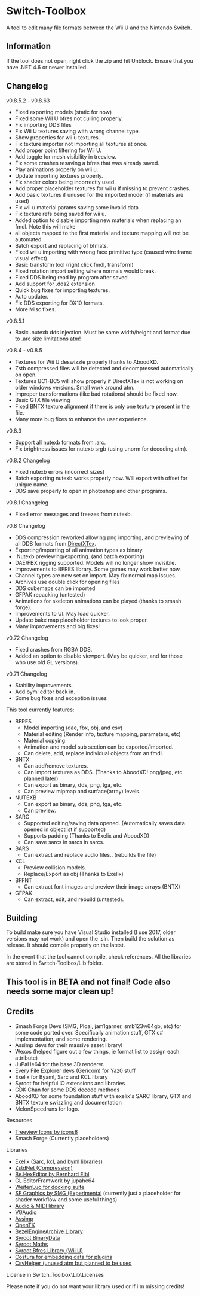 # Switch-Toolbox
A tool to edit many file formats between the Wii U and the Nintendo Switch. 

## Information
If the tool does not open, right click the zip and hit Unblock.
Ensure that you have .NET 4.6 or newer installed.

## Changelog

v0.8.5.2 - v0.8.63

- Fixed exporting models (static for now)
- Fixed some WiI U bfres not culling properly.
- Fix importing DDS files
- Fix Wii U textures saving with wrong channel type.
- Show properties for wii u textures.
- Fix texture importer not importing all textures at once.
- Add proper point filtering for Wii U.
- Add toggle for mesh visibility in treeview.
- Fix some crashes resaving a bfres that was already saved.
- Play animations properly on wii u.
- Update importing textures properly.
- Fix shader colors being incorrectly used.
- Add proper placeholder textures for wii u if missing to prevent crashes.
- Add basic textures if unused for the imported model (if materials are used)
- Fix wii u material params saving some invalid data
- Fix texture refs being saved for wii u.
- Added option to disable importing new materials when replacing an fmdl. Note this will make
- all objects mapped to the first material and texture mapping will not be automated.
- Batch export and replacing of bfmats.
- Fixed wii u importing with wrong face primitive type (caused wire frame visual effect).
- Basic transform tool (right click fmdl, transform)
- Fixed rotation import setting where normals would break.
- Fixed DDS being read by program after saved
- Add support for .dds2 extension
- Quick bug fixes for importing textures.
- Auto updater.
- Fix DDS exporting for DX10 formats.
- More Misc fixes.


v0.8.5.1
 - Basic .nutexb dds injection. Must be same width/height and format due to .arc size limitations atm!

v0.8.4 - v0.8.5
- Textures for Wii U deswizzle properly thanks to AboodXD. 
- Zstb compressed files will be detected and decompressed automatically on open. 
- Textures BC1-BC5 will show properly if DirectXTex is not working on older windows versions. Small work around atm.
- Improper transformations (like bad rotations) should be fixed now. 
- Basic GTX file viewing
- Fixed BNTX texture alignment if there is only one texture present in the file. 
- Many more bug fixes to enhance the user experience. 

v0.8.3
- Support all nutexb formats from .arc.
- Fix brightness issues for nutexb srgb (using unorm for decoding atm).

v0.8.2 Changelog
 - Fixed nutexb errors (incorrect sizes)
 - Batch exporting nutexb works properly now. Will export with offset for unique name.
 - DDS save properly to open in photoshop and other programs. 

v0.8.1 Changelog
 - Fixed error messages and freezes from nutexb.

v0.8 Changelog
- DDS compression reworked allowing png importing, and previewing of all DDS formats from [DirectXTex](https://github.com/Microsoft/DirectXTex).
- Exporting/importing of all animation types as binary.
- .Nutexb previewing/exporting. (and batch exporting)
- DAE/FBX rigging supported. Models will no longer show invisible. 
- Improvements to BFRES library. Some games may work better now. 
- Channel types are now set on import. May fix normal map issues.
- Archives use double click for opening files
- DDS cubemaps can be imported
- GFPAK repacking (untested)
- Animations for skeleton animations can be played (thanks to smash forge). 
- Improvements to UI. May load quicker. 
- Update bake map placeholder textures to look proper.
- Many improvements and big fixes!

v0.72 Changelog
- Fixed crashes from RGBA DDS.
- Added an option to disable viewport. (May be quicker, and for those who use old GL versions).

v0.71 Changelog
- Stability improvements. 
- Add byml editor back in.
- Some bug fixes and exception issues

This tool currently features:
- BFRES
   - Model importing (dae, fbx, obj, and csv)
   - Material editing (Render info, texture mapping, parameters, etc)
   - Material  copying
   - Animation and model sub section can be exported/imported.
   - Can delete, add, replace individual objects from an fmdl.
- BNTX
   - Can add/remove textures.
   - Can import textures as DDS. (Thanks to AboodXD! png/jpeg, etc planned later)
   - Can export as binary, dds, png, tga, etc.
   - Can preview mipmap and surface(array) levels.
- NUTEXB
     - Can export as binary, dds, png, tga, etc.
     - Can preview.
- SARC
   - Supported editing/saving data opened. (Automatically saves data opened in objectlist if supported)
   - Supports padding (Thanks to Exelix and AboodXD)
   - Can save sarcs in sarcs in sarcs.
- BARS
   - Can extract and replace audio files.. (rebuilds the file)
- KCL
   - Preview collision models.
   - Replace/Export as obj (Thanks to Exelix)
- BFFNT
   - Can extract font images and preview their image arrays (BNTX)
- GFPAK
   - Can extract, edit, and rebuild (untested).

## Building
To build make sure you have Visual Studio installed (I use 2017, older versions may not work) and open the .sln. Then build the solution as release. It should compile properly on the latest.

In the event that the tool cannot compile, check references. All the libraries are stored in Switch-Toolbox/Lib folder. 

## This tool is in BETA and not final! Code also needs some major clean up!
## Credits

- Smash Forge Devs (SMG, Ploaj,  jam1garner, smb123w64gb, etc) for some code ported over. Specifically animation stuff, GTX c# implementation, and some rendering.
- Assimp devs for their massive asset library!
- Wexos (helped figure out a few things, ie format list to assign each attribute)
- JuPaHe64 for the base 3D renderer.
- Every File Explorer devs (Gericom) for Yaz0 stuff
- Exelix for Byaml, Sarc and KCL library
- Syroot for helpful IO extensions and libraries
- GDK Chan for some DDS decode methods
- AboodXD for some foundation stuff with exelix's SARC library, GTX and BNTX texture swizzling and documentation
- MelonSpeedruns for logo.

Resources
- [Treeview Icons by icons8](https://icons8.com/)
- Smash Forge (Currently placeholders)

Libraries
- [Exelix (Sarc, kcl, and byml libraries)](https://github.com/exelix11/EditorCore/tree/master/FileFormatPlugins)
- [ZstdNet (Compression)](https://github.com/skbkontur/ZstdNet)
- [Be.HexEditor by Bernhard Elbl](https://sourceforge.net/projects/hexbox/)
- GL EditorFramwork by jupahe64
- [WeifenLuo for docking suite](http://dockpanelsuite.com/)
- [SF Graphics by SMG (Experimental](https://github.com/ScanMountGoat/SFGraphics) (currently just a placeholder for shader workflow and some useful things)
- [Audio & MIDI library](https://github.com/naudio/NAudio)
- [VGAudio](https://github.com/Thealexbarney/VGAudio)
- [Assimp](https://bitbucket.org/Starnick/assimpnet/src/master/)
- [OpenTK](https://github.com/opentk/opentk)
- [BezelEngineArchive Library](https://github.com/KillzXGaming/BEA-Library-Editor)
- [Syroot BinaryData](https://gitlab.com/Syroot/BinaryData)
- [Syroot Maths](https://gitlab.com/Syroot/Maths)
- [Syroot Bfres Library (Wii U)](https://gitlab.com/Syroot/NintenTools.Bfres)
- [Costura for embedding data for plugins](https://github.com/Fody/Costura) 
- [CsvHelper (unused atm but planned to be used](https://joshclose.github.io/CsvHelper/)

License
 in Switch_Toolbox\Lib\Licenses
 
 Please note if you do not want your library used or if i'm missing credits! 
